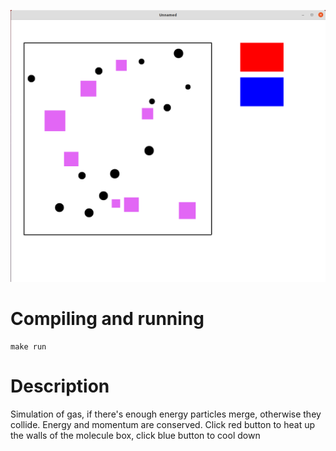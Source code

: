 ![plot](pictures/pic.png)
# Compiling and running
```
make run
```
# Description
Simulation of gas, if there's enough energy particles merge, otherwise they collide. Energy and momentum are conserved. Click red button to heat up the walls of the molecule box, click blue button to cool down
